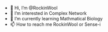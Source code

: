 - 👋 Hi, I’m @RockinWool
- 👀 I’m interested in Complex Network
- 🌱 I’m currently learning Mathmatical Biology
- 📫 How to reach me RockinWool or Sense-i

<!---
RockinWool/RockinWool is a ✨ special ✨ repository because its `README.md` (this file) appears on your GitHub profile.
You can click the Preview link to take a look at your changes.
--->
